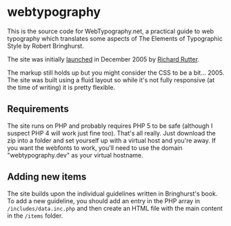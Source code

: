 webtypography
=============

This is the source code for WebTypography.net, a practical guide to web typography which translates some aspects of The Elements of Typographic Style by Robert Bringhurst.

The site was initially [launched](http://clagnut.com/blog/1600/) in December 2005 by [Richard Rutter](http://clagnut.com/).

The markup still holds up but you might consider the CSS to be a bit... 2005. The site was built using a fluid layout so while it's not fully responsive (at the time of writing) it is pretty flexible.

## Requirements

The site runs on PHP and probably requires PHP 5 to be safe (although I suspect PHP 4 will work just fine too). That's all really. Just download the zip into a folder and set yourself up with a virtual host and you're away. If you want the webfonts to work, you'll need to use the domain "webtypography.dev" as your virtual hostname.

## Adding new items

The site builds upon the individual guidelines written in Bringhurst's book. To add a new guideline, you should add an entry in the PHP array in `/includes/data.inc.php` and then create an HTML file with the main content in the `/items` folder.
